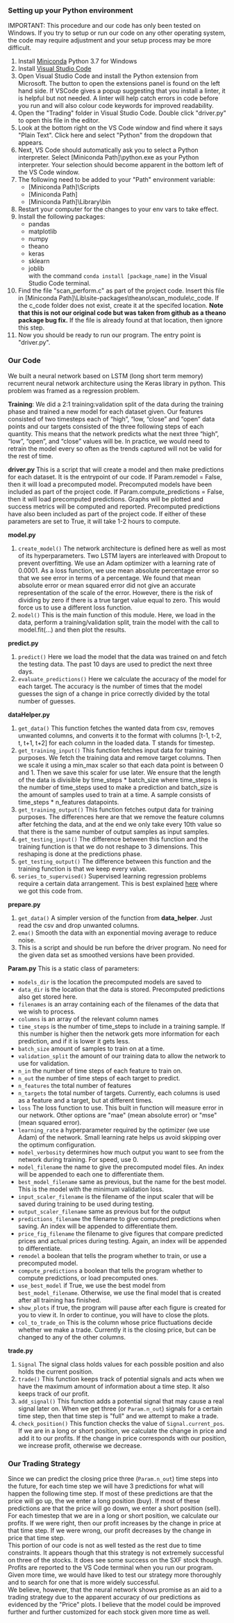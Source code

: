 ### Setting up your Python environment ###

IMPORTANT: This procedure and our code has only been tested on Windows. If you try to setup or run our code on any other operating system, the code may require adjustment and your setup process may be more difficult.

1. Install [Miniconda](https://docs.conda.io/en/latest/miniconda.html) Python 3.7 for Windows
2. Install [Visual Studio Code](https://code.visualstudio.com/download)
3. Open Visual Studio Code and install the Python extension from Microsoft.
	The button to open the extensions panel is found on the left hand side.
	If VSCode gives a popup suggesting that you install a linter, it is helpful but not needed. A linter will help catch 		errors in code before you run and will also colour code keywords for improved readability.
4. Open the "Trading" folder in Visual Studio Code. Double click "driver.py" to open this file in the editor.
5. Look at the bottom right on the VS Code window and find where it says "Plain Text". Click here and select "Python" from the dropdown that appears.
6. Next, VS Code should automatically ask you to select a Python interpreter. Select [Miniconda Path]\python.exe as your Python interpreter. Your selection should become apparent in the bottom left of the VS Code window.
7. The following need to be added to your "Path" environment variable:  
	* [Miniconda Path]\Scripts
	* [Miniconda Path]
	* [Miniconda Path]\Library\bin
8. Restart your computer for the changes to your env vars to take effect.
9. Install the following packages: 
	* pandas  
	* matplotlib  
	* numpy
	* theano
	* keras
	* sklearn
	* joblib  
with the command `conda install [package_name]` in the Visual Studio Code terminal.
10. Find the file "scan_perform.c" as part of the project code. Insert this file in [Miniconda Path]\Lib\site-packages\theano\scan_module\c_code. If the c_code folder does not exist, create it at the specifed location. **Note that this is not our original code but was taken from github as a theano package bug fix.** If the file is already found at that location, then ignore this step.
11. Now you should be ready to run our program. The entry point is "driver.py".    

### Our Code ###

We built a neural network based on LSTM (long short term memory) recurrent neural network architecture using the Keras library in python. This problem was framed as a regression problem.

**Training**: We did a 2:1 training:validation split of the data during the training phase and trained a new model for each dataset given. Our features consisted of two timesteps each of “high”, “low, “close” and “open” data points and our targets consisted of the three following steps of each quantity. This means that the network predicts what the next three “high”, “low”, “open”, and “close” values will be. 
In practice, we would need to retrain the model every so often as the trends captured will not be valid for the rest of time.

**driver.py**
This is a script that will create a model and then make predictions for each dataset. It is the entrypoint of our code.
If Param.remodel = False, then it will load a precomputed model. Precomputed models have been included as part of the project code.
If Param.compute_predictions = False, then it will load precomputed predictions. Graphs will be plotted and success metrics will be computed and reported. Precomputed predictions have also been included as part of the project code.
If either of these parameters are set to True, it will take 1-2 hours to compute.

**model.py**
1. `create_model()` The network architecture is defined here as well as most of its hyperparameters. Two LSTM layers are interleaved with Dropout to prevent overfitting. We use an Adam optimizer with a learning rate of 0.0001. As a loss function, we use mean absolute percentage error so that we see error in terms of a percentage. We found that mean absolute error or mean squared error did not give an accurate representation of the scale of the error. However, there is the risk of dividing by zero if there is a true target value equal to zero. This would force us to use a different loss function.
3. `model()` This is the main function of this module. Here, we load in the data, perform a training/validation split, train the model with the call to model.fit(...) and then plot the results.

**predict.py**
1. `predict()` Here we load the model that the data was trained on and fetch the testing data. The past 10 days are used to predict the next three days.
2. `evaluate_predictions()` Here we calculate the accuracy of the model for each target. The accuracy is the number of times that the model guesses the sign of a change in price correctly divided by the total number of guesses.

**dataHelper.py**
1. `get_data()` This function fetches the wanted data from csv, removes unwanted columns, and converts it to the format with columns [t-1, t-2, t, t+1, t+2] for each column in the loaded data. T stands for timestep.
2. `get_training_input()` This function fetches input data for training purposes. We fetch the training data and remove target columns. Then we scale it using a min_max scaler so that each data point is between 0 and 1. Then we save this scaler for use later. We ensure that the length of the data is divisible by time_steps * batch_size where time_steps is the number of time_steps used to make a prediction and batch_size is the amount of samples used to train at a time. A sample consists of time_steps * n_features datapoints.
3. `get_training_output()` This function fetches output data for training purposes. The differences here are that we remove the feature columns after fetching the data, and at the end we only take every 10th value so that there is the same number of output samples as input samples.
4. `get_testing_input()` The difference between this function and the training function is that we do not reshape to 3 dimensions. This reshaping is done at the predictions phase.
5. `get_testing_output()` The difference between this function and the training function is that we keep every value.
6. `series_to_supervised()` Supervised learning regression problems require a certain data arrangement. This is best explained [here](https://machinelearningmastery.com/convert-time-series-supervised-learning-problem-python/) where we got this code from.

**prepare.py**
1. `get_data()` A simpler version of the function from **data_helper**. Just read the csv and drop unwanted columns.
2. `ema()` Smooth the data with an exponential moving average to reduce noise.
3. This is a script and should be run before the driver program. No need for the given data set as smoothed versions have been provided.

**Param.py**
This is a static class of parameters:  
* `models_dir` is the location the precomputed models are saved to
* `data_dir` is the location that the data is stored. Precomputed predictions also get stored here.
* `filenames` is an array containing each of the filenames of the data that we wish to process.
* `columns` is an array of the relevant column names
* `time_steps` is the number of time_steps to include in a training sample. If this number is higher then the network gets more information for each prediction, and if it is lower it gets less.
* `batch_size` amount of samples to train on at a time.
* `validation_split` the amount of our training data to allow the network to use for validation.
* `n_in` the number of time steps of each feature to train on.
* `n_out` the number of time steps of each target to predict.
* `n_features` the total number of features
* `n_targets` the total number of targets. Currently, each columns is used as a feature and a target, but at different times.
* `loss` The loss function to use. This built in function will measure error in our network. Other options are "mae" (mean absolute error) or "mse" (mean squared error).
* `learning_rate` a hyperparameter required by the optimizer (we use Adam) of the network. Small learning rate helps us avoid skipping over the optimum configuration.
* `model_verbosity` determines how much output you want to see from the network during training. For speed, use 0. 
* `model_filename` the name to give the precomputed model files. An index will be appended to each one to differentiate them.
* `best_model_filename` same as previous, but the name for the best model. This is the model with the minimum validation loss.
* `input_scaler_filename` is the filename of the input scaler that will be saved during training to be used during testing.
* `output_scaler_filename` same as previous but for the output
* `predictions_filename` the filename to give computed predictions when saving. An index will be appended to differentiate them.
* `price_fig_filename` the filename to give figures that compare predicted prices and actual prices during testing. Again, an index will be appended to differentiate.
* `remodel` a boolean that tells the program whether to train, or use a precomputed model.
* `compute_predictions` a boolean that tells the program whether to compute predictions, or load precomputed ones.
* `use_best_model` if True, we use the best model from `best_model_filename`. Otherwise, we use the final model that is created after all training has finished.
* `show_plots` if true, the program will pause after each figure is created for you to view it. In order to continue, you will have to close the plots.
* `col_to_trade_on` This is the column whose price fluctuations decide whether we make a trade. Currently it is the closing price, but can be changed to any of the other columns.

**trade.py**
1. `Signal` The signal class holds values for each possible position and also holds the current position.
2. `trade()` This function keeps track of potential signals and acts when we have the maximum amount of information about a time step. It also keeps track of our profit.
3. `add_signal()` This function adds a potential signal that may cause a real signal later on. When we get three (or `Param.n_out`) signals for a certain time step, then that time step is "full" and we attempt to make a trade.
4. `check_position()` This function checks the value of `Signal.current_pos`. If we are in a long or short position, we calculate the change in price and add it to our profits. If the change in price corresponds with our position, we increase profit, otherwise we decrease.

### Our Trading Strategy ###

Since we can predict the closing price three (`Param.n_out`) time steps into the future, for each time step we will have 3 predictions for what will happen the following time step. If most of these predictions are that the price will go up, the we enter a long position (buy). If most of these predictions are that the price will go down, we enter a short position (sell). For each timestep that we are in a long or short position, we calculate our profits. If we were right, then our profit increases by the change in price at that time step. If we were wrong, our profit decreases by the change in price that time step.  
This portion of our code is not as well tested as the rest due to time constraints. It appears though that this strategy is not extremely successful on three of the stocks. It does see some success on the SXF stock though. Profits are reported to the VS Code terminal when you run our program. Given more time, we would have liked to test our strategy more thoroughly and to search for one that is more widely successful.  
We believe, however, that the neural network shows promise as an aid to a trading strategy due to the apparent accuracy of our predictions as evidenced by the "Price" plots. I believe that the model could be improved further and further customized for each stock given more time as well.
